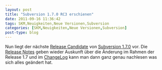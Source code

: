 ```yaml
---
layout: post
title: "Subversion 1.7.0 RC3 erschienen"
date: 2011-09-16 11:36:42
tags: SKM,Neuigkeiten,Neue Versionen,Subversion
categories: [SKM,Neuigkeiten,Neue Versionen,Subversion]
post-type: blog
---
```

Nun liegt der nächste <a href="http://old.nabble.com/Apache-Subversion-1.7.0-rc3-Released-to32466227.html">Release Candidate</a> von <a href="http://subversion.apache.org">Subversion 1.7.0</a> vor. Die <a href="http://subversion.apache.org/docs/release-notes/1.7.html">Release Notes</a> geben wieder Auskunft über die Änderung im Rahmen der Release 1.7 und im <a href="http://svn.apache.org/repos/asf/subversion/tags/1.7.0-rc3/CHANGES">ChangeLog</a> kann man dann ganz genau nachlesen was sich alles geändert hat.
